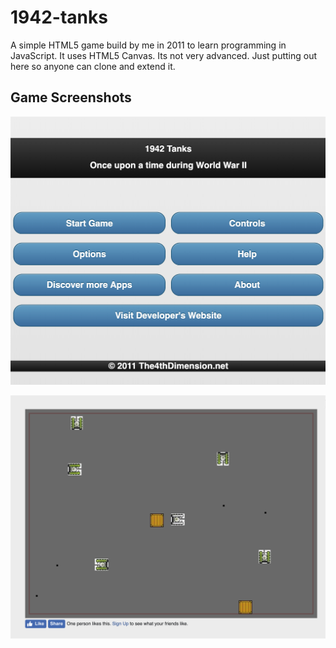 # 1942-tanks
A simple HTML5 game build by me in 2011 to learn programming in JavaScript. It uses HTML5 Canvas. Its not very advanced. Just putting out here so anyone can clone and extend it.


## Game Screenshots

![Game menu](https://raw.githubusercontent.com/jaydeepw/1942-tanks/master/screenshots/Screen%20Shot%202019-05-05%20at%206.30.10%20PM.png)

![Game play](https://raw.githubusercontent.com/jaydeepw/1942-tanks/master/screenshots/Screen%20Shot%202019-05-05%20at%206.23.11%20PM.png)